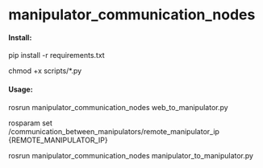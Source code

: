 # manipulator_communication_nodes

#### Install:

pip install -r requirements.txt

chmod +x scripts/*.py

#### Usage:

rosrun manipulator_communication_nodes web_to_manipulator.py

rosparam set /communication_between_manipulators/remote_manipulator_ip {REMOTE_MANIPULATOR_IP}

rosrun manipulator_communication_nodes manipulator_to_manipulator.py

